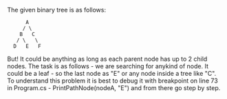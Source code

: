 The given binary tree is as follows:

```
      A
     / \
    B   C
   / \   \
  D   E   F
```
But! It could be anything as long as each parent node has up to 2 child nodes.
The task is as follows - we are searching for anykind of node. It could be a leaf - so the last node as "E"
or any node inside a tree like "C".
To understand this problem it is best to debug it with breakpoint on line 73 in Program.cs - PrintPathNode(nodeA, "E") and from there go step by step.




